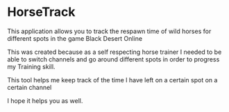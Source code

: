 # HorseTrack
This application allows you to track the respawn time of wild horses for different spots in the game Black Desert Online 

This was created because as a self respecting horse trainer I needed to be able to switch channels and go around different spots in order to progress my Training skill.

This tool helps me keep track of the time I have left on a certain spot on a certain channel

I hope it helps you as well.
